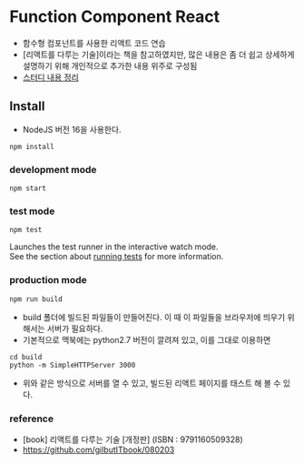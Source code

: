# Function Component React
- 함수형 컴포넌트를 사용한 리액트 코드 연습
- \[리액트를 다루는 기술\]이라는 책을 참고하였지만, 많은 내용은 좀 더 쉽고 상세하게 설명하기 위해 개인적으로 추가한 내용 위주로 구성됨
- [스터디 내용 정리](./document/README.md)

## Install
- NodeJS 버전 16을 사용한다.
```
npm install
```

### development mode
```
npm start
```

### test mode
```
npm test
```
Launches the test runner in the interactive watch mode.\
See the section about [running tests](https://facebook.github.io/create-react-app/docs/running-tests) for more information.


### production mode
```
npm run build
```
- build 폴더에 빌드된 파일들이 만들어진다. 이 때 이 파일들을 브라우저에 띄우기 위해서는 서버가 필요하다.
- 기본적으로 맥북에는 python2.7 버전이 깔려져 있고, 이를 그대로 이용하면
```
cd build
python -m SimpleHTTPServer 3000
```
- 위와 같은 방식으로 서버를 열 수 있고, 빌드된 리액트 페이지를 태스트 해 볼 수 있다.

### reference
- \[book\] 리액트를 다루는 기술 \[개정판\] (ISBN : 9791160509328)
- https://github.com/gilbutITbook/080203